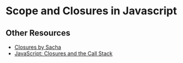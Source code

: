 # Scope and Closures in Javascript

## Other Resources

- [Closures by Sacha](https://youtu.be/JXG_gQ0OF74)
- [JavaScript: Closures and the Call Stack](https://medium.com/@akaphenom/javascript-closures-and-the-call-stack-722ef2c3b5a8)
